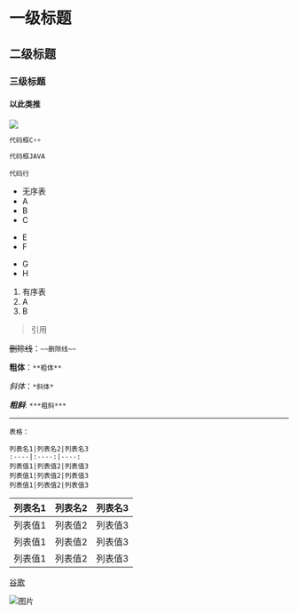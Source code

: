 # 一级标题
## 二级标题
### 三级标题
#### 以此类推

<img src="https://www.zhihu.com/equation?tex=a+b" />

```C++
代码框C++
```

```Java
代码框JAVA
```
`代码行`

* 无序表
* A
* B
* C
- E
- F
+ G
+ H

1. 有序表
2. A
3. B

> 引用

~~删除线~~：`~~删除线~~`

**粗体**：`**粗体**`

*斜体*：`*斜体*`

***粗斜***: `***粗斜***`

---

```
表格：

列表名1|列表名2|列表名3
:----|:----:|----:
列表值1|列表值2|列表值3
列表值1|列表值2|列表值3
列表值1|列表值2|列表值3
```

列表名1|列表名2|列表名3
:----|:----:|----:
列表值1|列表值2|列表值3
列表值1|列表值2|列表值3
列表值1|列表值2|列表值3

[谷歌](www.google.com)


![图片](http://img1.gamersky.com/upimg/pic/2017/04/26/201704260939177437.jpg)

